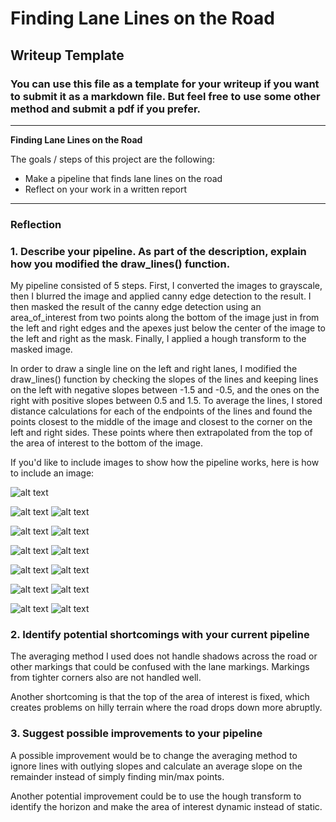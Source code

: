 # **Finding Lane Lines on the Road** 

## Writeup Template

### You can use this file as a template for your writeup if you want to submit it as a markdown file. But feel free to use some other method and submit a pdf if you prefer.

---

**Finding Lane Lines on the Road**

The goals / steps of this project are the following:
* Make a pipeline that finds lane lines on the road
* Reflect on your work in a written report


[//]: # (Image References)

[image1]: ./examples/grayscale.jpg "Grayscale"
[image2]: ./test_images/solidWhiteCurve.jpg "Solid White Curve Before"
[image3]: ./test_images/solidWhiteRight.jpg "Solid White Right Before"
[image4]: ./test_images/solidYellowCurve.jpg "Solid Yellow Curve Before"
[image5]: ./test_images/solidYellowCurve2.jpg "Solid Yellow Curve2 Before"
[image6]: ./test_images/solidYellowLeft.jpg "Solid Yellow Left Before"
[image7]: ./test_images/whiteCarLaneSwitch.jpg "White Car Lane Switch Before"
[image8]: ./test_images_output/solidWhiteCurve.jpg "Solid White Curve After"
[image9]: ./test_images_output/solidWhiteRight.jpg "Solid White Right After"
[image10]: ./test_images_output/solidYellowCurve.jpg "Solid Yellow Curve After"
[image11]: ./test_images_output/solidYellowCurve2.jpg "Solid Yellow Curve2 After"
[image12]: ./test_images_output/solidYellowLeft.jpg "Solid Yellow Left After"
[image13]: ./test_images_output/whiteCarLaneSwitch.jpg "White Car Lane Switch After"
---

### Reflection

### 1. Describe your pipeline. As part of the description, explain how you modified the draw_lines() function.

My pipeline consisted of 5 steps. First, I converted the images to grayscale, then I blurred the image and applied canny edge detection to the result.
I then masked the result of the canny edge detection using an area_of_interest from two points along the bottom of the image just in from the left and right edges and the apexes just below the center of the image to the left and right as the mask.
Finally, I applied a hough transform to the masked image. 

In order to draw a single line on the left and right lanes, I modified the draw_lines() function by checking the slopes of the lines and keeping lines on the left with negative slopes between -1.5 and -0.5, and the ones on the right with positive slopes between 0.5 and 1.5.
To average the lines, I stored distance calculations for each of the endpoints of the lines and found the points closest to the middle of the image and closest to the corner on the left and right sides.
These points where then extrapolated from the top of the area of interest to the bottom of the image.

If you'd like to include images to show how the pipeline works, here is how to include an image: 

![alt text][image1]

![alt text][image2]
![alt text][image8]

![alt text][image3]
![alt text][image9]

![alt text][image4]
![alt text][image10]

![alt text][image5]
![alt text][image11]

![alt text][image6]
![alt text][image12]

![alt text][image7]
![alt text][image13]

### 2. Identify potential shortcomings with your current pipeline


The averaging method I used does not handle shadows across the road or other markings that could be confused with the lane markings.
Markings from tighter corners also are not handled well.

Another shortcoming is that the top of the area of interest is fixed, which creates problems on hilly terrain where the road drops down more abruptly.


### 3. Suggest possible improvements to your pipeline

A possible improvement would be to change the averaging method to ignore lines with outlying slopes and calculate an average slope on the remainder instead of simply finding min/max points. 

Another potential improvement could be to use the hough transform to identify the horizon and make the area of interest dynamic instead of static.
